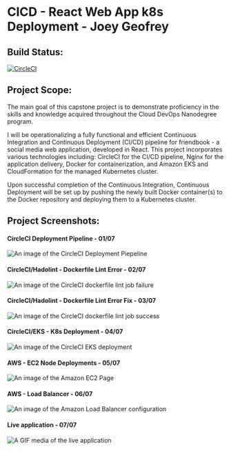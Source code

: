 # CICD - React Web App k8s Deployment - Joey Geofrey

## Build Status:
[![CircleCI](https://dl.circleci.com/status-badge/img/gh/joeygeofrey/CICD-k8s-capstone-project/tree/master.svg?style=svg)](https://dl.circleci.com/status-badge/redirect/gh/joeygeofrey/CICD-k8s-capstone-project/tree/master)

## Project Scope:

The main goal of this capstone project is to demonstrate proficiency in the skills and knowledge acquired throughout the Cloud DevOps Nanodegree program.

I will be operationalizing a fully functional and efficient Continuous Integration and Continuous Deployment (CI/CD) pipeline for friendbook - a social media web application, developed in React. This project incorporates various technologies including: CircleCI for the CI/CD pipeline, Nginx for the application delivery, Docker for containerization, and Amazon EKS and CloudFormation for the managed Kubernetes cluster. 

Upon successful completion of the Continuous Integration, Continuous Deployment will be set up by pushing the newly built Docker container(s) to the Docker repository and deploying them to a Kubernetes cluster.

## Project Screenshots:

#### CircleCI Deployment Pipeline - 01/07
![An image of the CircleCI Deployment Piepeline](https://github.com/joeygeofrey/CICD-k8s-capstone-project/blob/master/screenshots/CircleCIPipeline.png)

#### CircleCI/Hadolint - Dockerfile Lint Error - 02/07
![An image of the CircleCI dockerfile lint job failure](https://github.com/joeygeofrey/CICD-k8s-capstone-project/blob/master/screenshots/LintError.png)

#### CircleCI/Hadolint - Dockerfile Lint Error Fix - 03/07
![An image of the CircleCI dockerfile lint job success](https://github.com/joeygeofrey/CICD-k8s-capstone-project/blob/master/screenshots/LintErrorFixed.png)

#### CircleCI/EKS - K8s Deployment - 04/07
![An image of the CircleCI EKS deployment](https://github.com/joeygeofrey/CICD-k8s-capstone-project/blob/master/screenshots/Deployments.png)

#### AWS - EC2 Node Deployments - 05/07
![An image of the Amazon EC2 Page](https://github.com/joeygeofrey/CICD-k8s-capstone-project/blob/master/screenshots/AWSEC2.png)

#### AWS - Load Balancer - 06/07
![An image of the Amazon Load Balancer configuration](https://github.com/joeygeofrey/CICD-k8s-capstone-project/blob/master/screenshots/LoadBalancer.png)

#### Live application - 07/07
![A GIF media of the live application](https://github.com/joeygeofrey/CICD-k8s-capstone-project/blob/master/screenshots/Application.gif)



